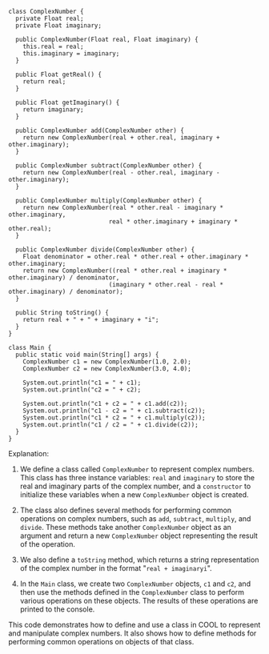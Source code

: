 ```cool
class ComplexNumber {
  private Float real;
  private Float imaginary;

  public ComplexNumber(Float real, Float imaginary) {
    this.real = real;
    this.imaginary = imaginary;
  }

  public Float getReal() {
    return real;
  }

  public Float getImaginary() {
    return imaginary;
  }

  public ComplexNumber add(ComplexNumber other) {
    return new ComplexNumber(real + other.real, imaginary + other.imaginary);
  }

  public ComplexNumber subtract(ComplexNumber other) {
    return new ComplexNumber(real - other.real, imaginary - other.imaginary);
  }

  public ComplexNumber multiply(ComplexNumber other) {
    return new ComplexNumber(real * other.real - imaginary * other.imaginary,
                            real * other.imaginary + imaginary * other.real);
  }

  public ComplexNumber divide(ComplexNumber other) {
    Float denominator = other.real * other.real + other.imaginary * other.imaginary;
    return new ComplexNumber((real * other.real + imaginary * other.imaginary) / denominator,
                            (imaginary * other.real - real * other.imaginary) / denominator);
  }

  public String toString() {
    return real + " + " + imaginary + "i";
  }
}

class Main {
  public static void main(String[] args) {
    ComplexNumber c1 = new ComplexNumber(1.0, 2.0);
    ComplexNumber c2 = new ComplexNumber(3.0, 4.0);

    System.out.println("c1 = " + c1);
    System.out.println("c2 = " + c2);

    System.out.println("c1 + c2 = " + c1.add(c2));
    System.out.println("c1 - c2 = " + c1.subtract(c2));
    System.out.println("c1 * c2 = " + c1.multiply(c2));
    System.out.println("c1 / c2 = " + c1.divide(c2));
  }
}
```

Explanation:

1. We define a class called `ComplexNumber` to represent complex numbers. This class has three instance variables: `real` and `imaginary` to store the real and imaginary parts of the complex number, and a `constructor` to initialize these variables when a new `ComplexNumber` object is created.

2. The class also defines several methods for performing common operations on complex numbers, such as `add`, `subtract`, `multiply`, and `divide`. These methods take another `ComplexNumber` object as an argument and return a new `ComplexNumber` object representing the result of the operation.

3. We also define a `toString` method, which returns a string representation of the complex number in the format "`real + imaginaryi`".

4. In the `Main` class, we create two `ComplexNumber` objects, `c1` and `c2`, and then use the methods defined in the `ComplexNumber` class to perform various operations on these objects. The results of these operations are printed to the console.

This code demonstrates how to define and use a class in COOL to represent and manipulate complex numbers. It also shows how to define methods for performing common operations on objects of that class.